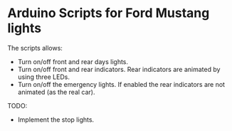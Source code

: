 # Arduino Scripts for Ford Mustang lights

The scripts allows:
 * Turn on/off front and rear days lights.
 * Turn on/off front and rear indicators. Rear indicators are animated by using three LEDs.
 * Turn on/off the emergency lights. If enabled the rear indicators are not animated (as the real car).

TODO:
 * Implement the stop lights.
